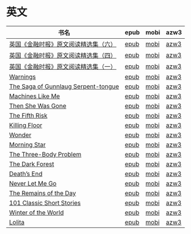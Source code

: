 # 英文

| 书名 | epub | mobi | azw3 |
| --- | --- | --- | --- |
| [英国《金融时报》原文阅读精选集（六）](http://ct.dalanmei.com/f/31084289-571545944-64ec72) | [epub](http://ct.dalanmei.com/f/31084289-571545944-64ec72) | [mobi](http://ct.dalanmei.com/f/31084289-571815544-238894) | [azw3](http://ct.dalanmei.com/f/31084289-572197832-84853b) |
| [英国《金融时报》原文阅读精选集（四）](http://ct.dalanmei.com/f/31084289-571548064-c17654) | [epub](http://ct.dalanmei.com/f/31084289-571548064-c17654) | [mobi](http://ct.dalanmei.com/f/31084289-571818369-4320de) | [azw3](http://ct.dalanmei.com/f/31084289-572198702-48b2c9) |
| [英国《金融时报》原文阅读精选集（一）](http://ct.dalanmei.com/f/31084289-571548436-ff8726) | [epub](http://ct.dalanmei.com/f/31084289-571548436-ff8726) | [mobi](http://ct.dalanmei.com/f/31084289-571819599-e126d0) | [azw3](http://ct.dalanmei.com/f/31084289-572199050-249f0f) |
| [Warnings](None) | [epub](None) | [mobi](None) | [azw3](None) |
| [The Saga of Gunnlaug Serpent-tongue](http://ct.dalanmei.com/f/31084289-571525502-64a782) | [epub](http://ct.dalanmei.com/f/31084289-571525502-64a782) | [mobi](http://ct.dalanmei.com/f/31084289-571780372-8ff478) | [azw3](http://ct.dalanmei.com/f/31084289-571976586-01eebc) |
| [Machines Like Me](http://ct.dalanmei.com/f/31084289-571525517-1f252b) | [epub](http://ct.dalanmei.com/f/31084289-571525517-1f252b) | [mobi](http://ct.dalanmei.com/f/31084289-571780391-8c1b31) | [azw3](http://ct.dalanmei.com/f/31084289-571976614-efdd53) |
| [Then She Was Gone](http://ct.dalanmei.com/f/31084289-571550044-8c519b) | [epub](http://ct.dalanmei.com/f/31084289-571550044-8c519b) | [mobi](http://ct.dalanmei.com/f/31084289-571839079-b71c27) | [azw3](http://ct.dalanmei.com/f/31084289-572066109-789155) |
| [The Fifth Risk](http://ct.dalanmei.com/f/31084289-571551719-52d709) | [epub](http://ct.dalanmei.com/f/31084289-571551719-52d709) | [mobi](http://ct.dalanmei.com/f/31084289-571877650-18fd79) | [azw3](http://ct.dalanmei.com/f/31084289-572068804-392b1b) |
| [Killing Floor](None) | [epub](None) | [mobi](None) | [azw3](None) |
| [Wonder](http://ct.dalanmei.com/f/31084289-571581533-1fbd75) | [epub](http://ct.dalanmei.com/f/31084289-571581533-1fbd75) | [mobi](http://ct.dalanmei.com/f/31084289-571737013-a27938) | [azw3](http://ct.dalanmei.com/f/31084289-571861895-00c43c) |
| [Morning Star](None) | [epub](None) | [mobi](None) | [azw3](None) |
| [The Three-Body Problem](http://ct.dalanmei.com/f/31084289-571517562-7ef16d) | [epub](http://ct.dalanmei.com/f/31084289-571517562-7ef16d) | [mobi](http://ct.dalanmei.com/f/31084289-571778243-082f2c) | [azw3](http://ct.dalanmei.com/f/31084289-571877167-7c2e45) |
| [The Dark Forest](http://ct.dalanmei.com/f/31084289-571517573-9a4249) | [epub](http://ct.dalanmei.com/f/31084289-571517573-9a4249) | [mobi](http://ct.dalanmei.com/f/31084289-571778247-aca0b3) | [azw3](http://ct.dalanmei.com/f/31084289-571877178-84b38c) |
| [Death&#8217;s End](http://ct.dalanmei.com/f/31084289-571517581-9ab19a) | [epub](http://ct.dalanmei.com/f/31084289-571517581-9ab19a) | [mobi](http://ct.dalanmei.com/f/31084289-571778252-415b42) | [azw3](http://ct.dalanmei.com/f/31084289-571877192-51324d) |
| [Never Let Me Go](None) | [epub](None) | [mobi](None) | [azw3](None) |
| [The Remains of the Day](http://ct.dalanmei.com/f/31084289-571517615-1765ab) | [epub](http://ct.dalanmei.com/f/31084289-571517615-1765ab) | [mobi](http://ct.dalanmei.com/f/31084289-571778300-6caa0f) | [azw3](http://ct.dalanmei.com/f/31084289-571877219-af9be0) |
| [101 Classic Short Stories](http://ct.dalanmei.com/f/31084289-571522316-f19917) | [epub](http://ct.dalanmei.com/f/31084289-571522316-f19917) | [mobi](http://ct.dalanmei.com/f/31084289-571778903-2945cd) | [azw3](http://ct.dalanmei.com/f/31084289-571878461-ee0b05) |
| [Winter of the World](http://ct.dalanmei.com/f/31084289-571522337-1cb57d) | [epub](http://ct.dalanmei.com/f/31084289-571522337-1cb57d) | [mobi](http://ct.dalanmei.com/f/31084289-571778920-7bf7c6) | [azw3](http://ct.dalanmei.com/f/31084289-571878478-e833da) |
| [Lolita](http://ct.dalanmei.com/f/31084289-571426022-7a127c) | [epub](http://ct.dalanmei.com/f/31084289-571426022-7a127c) | [mobi](http://ct.dalanmei.com/f/31084289-571783377-248c60) | [azw3](http://ct.dalanmei.com/f/31084289-571884406-75b872) |
